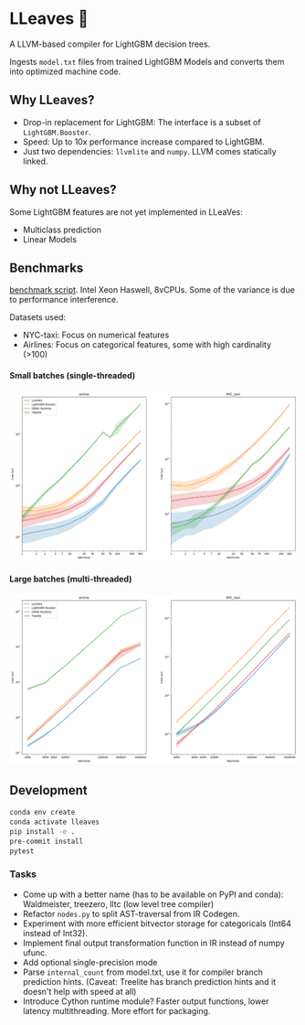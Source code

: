 # LLeaves 🐉
A LLVM-based compiler for LightGBM decision trees.

Ingests `model.txt` files from trained LightGBM Models and
converts them into optimized machine code.

## Why LLeaves?
- Drop-in replacement for LightGBM: The interface is a subset of `LightGBM.Booster`.
- Speed: Up to 10x performance increase compared to LightGBM.
- Just two dependencies: `llvmlite` and `numpy`. LLVM comes statically linked.
 
## Why not LLeaves?
Some LightGBM features are not yet implemented in LLeaVes:
- Multiclass prediction
- Linear Models

## Benchmarks
[benchmark script](benchmarks/benchmark.py).
Intel Xeon Haswell, 8vCPUs.
Some of the variance is due to performance interference.

Datasets used:
- NYC-taxi: Focus on numerical features
- Airlines: Focus on categorical features, some with high cardinality (>100)

#### Small batches (single-threaded)
![img](benchmarks/1.png)
#### Large batches (multi-threaded)
![img](benchmarks/4.png)

## Development
```bash
conda env create
conda activate lleaves
pip install -e .
pre-commit install
pytest
```

### Tasks
- Come up with a better name (has to be available on PyPI and conda): Waldmeister, treezero, lltc (low level tree compiler)
- Refactor `nodes.py` to split AST-traversal from IR Codegen.
- Experiment with more efficient bitvector storage for categoricals (Int64 instead of Int32).
- Implement final output transformation function in IR instead of numpy ufunc.
- Add optional single-precision mode
- Parse `internal_count` from model.txt, use it for compiler branch prediction hints. 
  (Caveat: Treelite has branch prediction hints and it doesn't help with speed at all)
- Introduce Cython runtime module? Faster output functions, lower latency multithreading. More effort for packaging.
